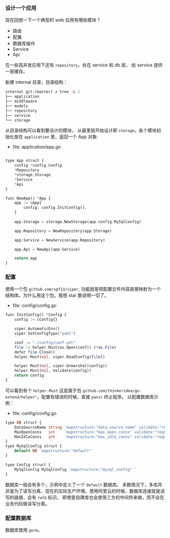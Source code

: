 ### 设计一个应用
现在回想一下一个典型的 web 应用有哪些模块？

* 路由
* 配置 
* 数据库操作
* Service
* Api

在一些高并发应用下还有 `repository`，处在 service 和 db 层， 给 service 提供一层缓存。

新建 internal 目录，目录结构：

```php
internal git:(master) ✗ tree -L 1
├── application
├── middleware
├── models
├── repository
├── service
└── storage
```

从目录结构可以看到要设计的模块， 从最里层开始设计即 `storage`。各个模块初始化放在 `application` 里，返回一个 App 对象:

-  file: application/app.go
```php

type App struct {
	config *config.Config
	*Repository
	*storage.Storage
	*Service
	*Api
}

func NewApp() *App {
	app := &App{
		config: config.InitConfig(),
	}
    
	app.Storage = storage.NewStorage(app.config.MySqlConfig)

	app.Repository = NewRepository(app.Storage)

	app.Service = NewService(app.Repository)

	app.Api = NewApi(app.Service)

	return app
}
```

### 配置

使用一个包 `github.com/spf13/viper`, 功能就是把配置文件内容直接映射为一个结构体。为什么用这个包，我想 star 数说明一切了。
- file: config/config.go
```php 
func InitConfig() *Config {
	config := &Config{}

	viper.AutomaticEnv()
	viper.SetConfigType("yaml")

	conf := "./config/conf.yml"
	file := helper.Must(os.Open(conf)).(*os.File)
	defer file.Close()
	helper.Must(nil, viper.ReadConfig(file))

	helper.Must(nil, viper.Unmarshal(config))
	helper.Must(nil, Validate(config))
	return config
}

```

可以看到有个 `helper.Must` 这是属于包 `github.com/thinkeridea/go-extend/helper"`，配置有错误的时候，直接 `panic` 终止程序。
以配置数据库示例：
- file: config/config.go
```php
type DB struct {
	DataSourceName string `mapstructure:"data_source_name" validate:"required"`
	MaxOpenConns   int    `mapstructure:"max_open_conns" validate:"required,min=1"`
	MaxIdleConns   int    `mapstructure:"max_idle_conns" validate:"required,min=1,ltefield=MaxOpenConns"`
}
type MySqlConfig struct {
	Default DB `mapstructure:"default"`
}

type Config struct {
	MySqlConfig MySqlConfig `mapstructure:"mysql_config"'`
}
```
数据库一般会有多个，示例中定义了一个 `default` 数据库。 多数情况下，多库并非是为了读写分离，现在的实际生产环境，使用阿里云的时候，数据库连接就是读写的链接，会有 `rwlb` 标识。
即使是自建库也会使用三方的中间件来做，而不会在业务代码做读写分离。

### 配置数据库
数据库使用 `gorm`， 





 
